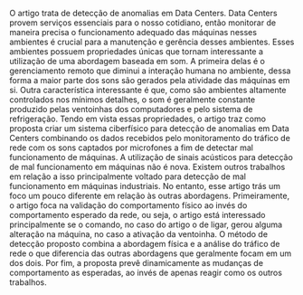 O artigo trata de detecção de anomalias em Data Centers. Data Centers provem serviços essenciais para o nosso cotidiano, então monitorar de maneira precisa o funcionamento adequado das máquinas nesses ambientes é crucial para a manutenção e gerência desses ambientes. Esses ambientes possuem propriedades únicas que tornam interessante a utilização de uma abordagem baseada em som. A primeira delas é o gerenciamento remoto que diminui a interação humana no ambiente, dessa forma a maior parte dos sons são gerados pela atividade das máquinas em si. Outra característica interessante é que, como são ambientes altamente controlados nos mínimos detalhes, o som é geralmente constante produzido pelas ventoinhas dos computadores e pelo sistema de refrigeração. Tendo em vista essas propriedades, o artigo traz como proposta criar um sistema ciberfísico para detecção de anomalias em Data Centers combinando os dados recebidos pelo monitoramento do tráfico de rede com os sons captados por microfones a fim de detectar  mal funcionamento de máquinas.
A utilização de sinais acústicos para detecção de mal funcionamento em máquinas não é nova. Existem outros trabalhos em relação a isso principalmente voltado para detecção de mal funcionamento em máquinas industriais. No entanto, esse artigo trás um foco um pouco diferente em relação às outras abordagens. Primeiramente, o artigo foca na validação do comportamento físico ao invés do comportamento esperado da rede, ou seja, o artigo está interessado principalmente se o comando, no caso do artigo o de ligar, gerou alguma alteração na máquina, no caso a ativação da ventoinha. O método de detecção proposto combina a abordagem física e a análise do tráfico de rede o que diferencia das outras abordagens que geralmente focam em um dos dois. Por fim, a proposta prevê dinamicamente as mudanças de comportamento as esperadas, ao invés de apenas reagir como os outros trabalhos.


